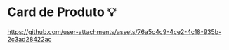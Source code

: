 # Card de Produto 💡

https://github.com/user-attachments/assets/76a5c4c9-4ce2-4c18-935b-2c3ad28422ac

